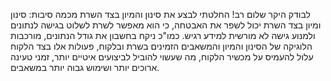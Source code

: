 לבודק היקר שלום רב!
החלטתי לבצע את סינון והמיון בצד השרת מכמה סיבות: 
סינון ומיון בצד השרת יכול לשפר את האבטחה, כי הוא מאפשר לשרת לשלוט בגישה לנתונים ולמנוע גישה לא מורשית למידע רגיש.
כמו"כ ניקח בחשבון את גודל הנתונים, מורכבות הלוגיקה של הסינון והמיון והמשאבים הזמינים בשרת ובלקוח,  פעולות אלו בצד הלקוח עלול להעמיס על מכשיר הלקוח, מה שעשוי להוביל לביצועים איטיים יותר, זמני טעינה ארוכים יותר ושימוש גבוה יותר במשאבים.
